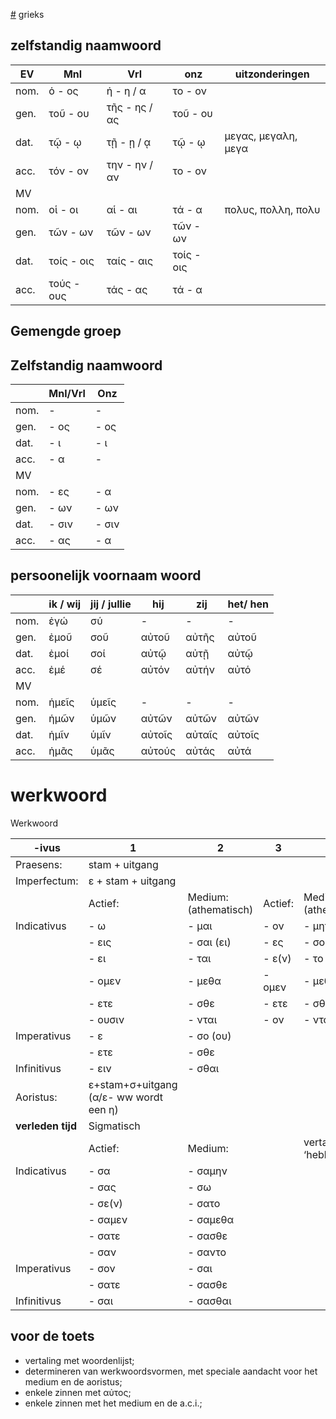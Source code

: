 [#](#) grieks

## zelfstandig naamwoord

| EV  | Mnl       | Vrl           | onz        | uitzonderingen      |
|-----|-----------|---------------|------------|---------------------|
| nom.|	ὁ 	- ος  | ἡ	- η / α	  |	το	- ον   |                     |
| gen.|	τοῦ	- ου  | τῆς	- ης / ας |	τοῦ	- ου   |                     |
| dat.|	τῷ	- ῳ	  | τῇ	- ῃ / ᾳ	  |	τῷ	- ῳ	   | μεγας, μεγαλη, μεγα |
| acc.|	τόν	- ον  | την	- ην / αν |	το	- ον   |                     |
| MV  |           |               |            |                     |
| nom.|	οἱ	- οι  | αἱ	- αι      | τά	- α	   | πολυς, πολλη, πολυ  |
| gen.|	τῶν	- ων  | τῶν	- ων      | τῶν	- ων   |                     |
| dat.|	τοίς - οις|	ταίς - αις    |	τοίς - οις |                     |
| acc.|	τούς - ους|	τάς	- ας      | τά	- α	   |                     |

## Gemengde groep  
## Zelfstandig naamwoord	 

 

|       | Mnl/Vrl   |	Onz	 |
|-------|-----------|--------|
|nom.	|	-	    |	-	 |
|gen.	|	- ος	|	- ος |		 
|dat.	|	- ι		|- ι	 |
|acc.	|	- α		|-		 |
| MV
|nom.	|	- ες	|	- α	 |
|gen.	|	- ων	|	- ων |	 
|dat.	|	- σιν	|	- σιν|
|acc.	|	- ας	|	- α	 |

## persoonelijk voornaam woord

|     | ik / wij | jij / jullie | hij    | zij 	  | het/ hen |
|-----|----------|--------------|--------|--------|----------|
|nom. |	ἐγώ      | σύ           | -      | -      | -        | 
|gen. | ἐμοῦ     | σοῦ          | αὐτοῦ  | αὐτῆς  | αὐτοῦ    | 
|dat. |	ἐμοί     | σοί          | αὐτῷ   | αὐτῇ   | αὐτῷ     | 
|acc. |	ἐμέ	     | σέ           | αὐτόν  | αὐτήν  | αὐτό     | 
|MV
|nom. | ἡμεῖς	 | ὑμεῖς		| -		 | -	  | -        |
|gen. | ἡμῶν	 | ὑμῶν		    | αὐτῶν	 | αὐτῶν  | αὐτῶν    |
|dat. | ἡμῖν	 | ὑμῖν		    | αὐτοῖς | αὐταῖς | αὐτοῖς   |
|acc. | ἡμᾶς	 | ὑμᾶς		    | αὐτούς | αὐτάς  | αὐτά     |


# werkwoord

Werkwoord 

| -ivus        | 1         | 2                      | 3      | 4                     |
|--------------|-----------|------------------------|--------|-----------------------|
| Praesens:    | stam + uitgang |                   |        |                       |		
| Imperfectum: | ε + stam + uitgang |               |        |                       | 
|              | Actief:   | Medium: (athematisch)	|Actief: |	Medium: (athematisch)|
| Indicativus  | - ω	   | - μαι		            | - ον	 | - μην                 | 
|              | - εις 	   | - σαι (ει)             | - ες	 | - σο (ου)             |
|              | - ει	   | - ται		            | - ε(ν) | - το                  |
|              | - ομεν	   | - μεθα	                | - ομεν | - μεθα                |   
|              | - ετε 	   | - σθε		            | - ετε  | - σθε                 |
|              | - ουσιν   | - νται	                | - ον   | - ντο                 |
| Imperativus  | - ε       | - σο (ου)              |        |                       |
|              | - ετε	   | - σθε                  |        |                       |
| Infinitivus  | - ειν     | - σθαι                 |        |                       |
| Aoristus:    | ε+stam+σ+uitgang (α/ε- ww wordt een η) |  | |                       |
|**verleden tijd**| Sigmatisch|                     |        |                       |
|              | Actief:   | Medium:                |        | vertalen met ‘hebben’ |
| Indicativus  | - σα	   | - σαμην	            |        |                       |
|              | - σας	   | - σω	                |	     |                       |
|              | - σε(ν)   | - σατο                 |		 |                       |
|              | - σαμεν   | - σαμεθα	            |        |                       |
|              | - σατε	   | - σασθε	            |        |                       |
|              | - σαν	   | - σαντο	            |        |                       |
| Imperativus  | - σον     | - σαι                  |        |                       |
|              | - σατε    | - σασθε	            |        |                       | 
| Infinitivus  | - σαι     | - σασθαι               |        |                       |	 

## voor de toets

- vertaling met woordenlijst;
- determineren van werkwoordsvormen, met speciale aandacht voor het medium en de aoristus;
- enkele zinnen met αὐτος;
- enkele zinnen met het medium en de a.c.i.;
